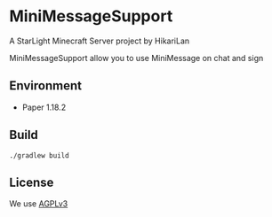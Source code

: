 # MiniMessageSupport

A StarLight Minecraft Server project by HikariLan

MiniMessageSupport allow you to use MiniMessage on chat and sign

## Environment

- Paper 1.18.2

## Build

`./gradlew build`

## License

We use [AGPLv3](/LICENSE)